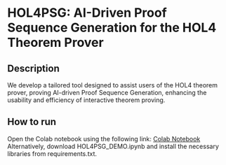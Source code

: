 # HOL4PSG: AI-Driven Proof Sequence Generation for the HOL4 Theorem Prover
## Description
We develop a tailored tool designed to assist users of the HOL4 theorem prover, proving AI-driven Proof Sequence Generation, enhancing the usability and efficiency of interactive theorem proving.

## How to run   
Open the Colab notebook using the following link: [Colab Notebook](https://colab.research.google.com/drive/1IqLli_Jf3kzQA7XXuYDvi0P8fCiq9okj?usp=sharing)
Alternatively, download HOL4PSG_DEMO.ipynb and install the necessary libraries from requirements.txt.


